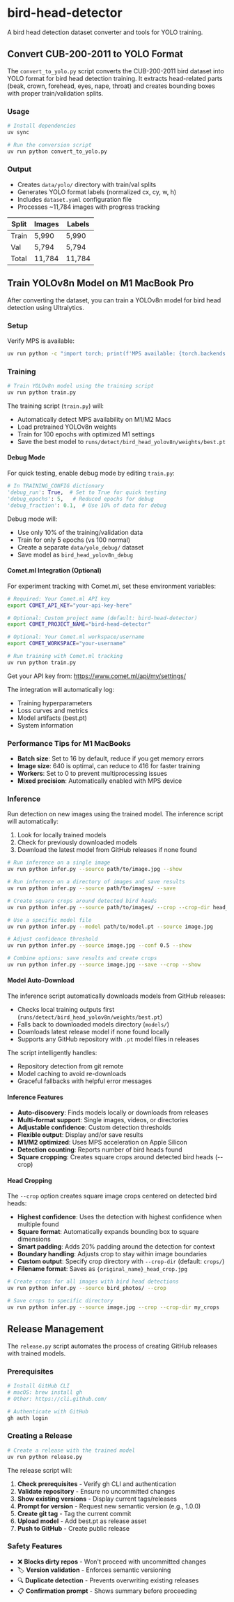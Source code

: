 # bird-head-detector

A bird head detection dataset converter and tools for YOLO training.

## Convert CUB-200-2011 to YOLO Format

The `convert_to_yolo.py` script converts the CUB-200-2011 bird dataset into YOLO format for bird head detection training. It extracts head-related parts (beak, crown, forehead, eyes, nape, throat) and creates bounding boxes with proper train/validation splits.

### Usage

```bash
# Install dependencies
uv sync

# Run the conversion script
uv run python convert_to_yolo.py
```

### Output

- Creates `data/yolo/` directory with train/val splits
- Generates YOLO format labels (normalized cx, cy, w, h)
- Includes `dataset.yaml` configuration file
- Processes ~11,784 images with progress tracking

| Split | Images | Labels |
|-------|--------|--------|
| Train | 5,990  | 5,990  |
| Val   | 5,794  | 5,794  |
| Total | 11,784 | 11,784 |

## Train YOLOv8n Model on M1 MacBook Pro

After converting the dataset, you can train a YOLOv8n model for bird head detection using Ultralytics.

### Setup

Verify MPS is available:

```bash
uv run python -c "import torch; print(f'MPS available: {torch.backends.mps.is_available()}')"
```

### Training

```bash
# Train YOLOv8n model using the training script
uv run python train.py
```

The training script (`train.py`) will:
- Automatically detect MPS availability on M1/M2 Macs
- Load pretrained YOLOv8n weights
- Train for 100 epochs with optimized M1 settings
- Save the best model to `runs/detect/bird_head_yolov8n/weights/best.pt`

#### Debug Mode

For quick testing, enable debug mode by editing `train.py`:

```python
# In TRAINING_CONFIG dictionary
'debug_run': True,  # Set to True for quick testing
'debug_epochs': 5,   # Reduced epochs for debug
'debug_fraction': 0.1,  # Use 10% of data for debug
```

Debug mode will:
- Use only 10% of the training/validation data
- Train for only 5 epochs (vs 100 normal)
- Create a separate `data/yolo_debug/` dataset
- Save model as `bird_head_yolov8n_debug`

#### Comet.ml Integration (Optional)

For experiment tracking with Comet.ml, set these environment variables:

```bash
# Required: Your Comet.ml API key
export COMET_API_KEY="your-api-key-here"

# Optional: Custom project name (default: bird-head-detector)
export COMET_PROJECT_NAME="bird-head-detector"

# Optional: Your Comet.ml workspace/username
export COMET_WORKSPACE="your-username"

# Run training with Comet.ml tracking
uv run python train.py
```

Get your API key from: https://www.comet.ml/api/my/settings/

The integration will automatically log:
- Training hyperparameters
- Loss curves and metrics
- Model artifacts (best.pt)
- System information

### Performance Tips for M1 MacBooks

- **Batch size**: Set to 16 by default, reduce if you get memory errors
- **Image size**: 640 is optimal, can reduce to 416 for faster training
- **Workers**: Set to 0 to prevent multiprocessing issues
- **Mixed precision**: Automatically enabled with MPS device

### Inference

Run detection on new images using the trained model. The inference script will automatically:
1. Look for locally trained models
2. Check for previously downloaded models 
3. Download the latest model from GitHub releases if none found

```bash
# Run inference on a single image
uv run python infer.py --source path/to/image.jpg --show

# Run inference on a directory of images and save results
uv run python infer.py --source path/to/images/ --save

# Create square crops around detected bird heads
uv run python infer.py --source path/to/images/ --crop --crop-dir head_crops

# Use a specific model file
uv run python infer.py --model path/to/model.pt --source image.jpg

# Adjust confidence threshold
uv run python infer.py --source image.jpg --conf 0.5 --show

# Combine options: save results and create crops
uv run python infer.py --source image.jpg --save --crop --show
```

#### Model Auto-Download

The inference script automatically downloads models from GitHub releases:
- Checks local training outputs first (`runs/detect/bird_head_yolov8n/weights/best.pt`)
- Falls back to downloaded models directory (`models/`)
- Downloads latest release model if none found locally
- Supports any GitHub repository with `.pt` model files in releases

The script intelligently handles:
- Repository detection from git remote
- Model caching to avoid re-downloads
- Graceful fallbacks with helpful error messages

#### Inference Features

- **Auto-discovery**: Finds models locally or downloads from releases
- **Multi-format support**: Single images, videos, or directories  
- **Adjustable confidence**: Custom detection thresholds
- **Flexible output**: Display and/or save results
- **M1/M2 optimized**: Uses MPS acceleration on Apple Silicon
- **Detection counting**: Reports number of bird heads found
- **Square cropping**: Creates square crops around detected bird heads (--crop)

#### Head Cropping

The `--crop` option creates square image crops centered on detected bird heads:
- **Highest confidence**: Uses the detection with highest confidence when multiple found
- **Square format**: Automatically expands bounding box to square dimensions
- **Smart padding**: Adds 20% padding around the detection for context
- **Boundary handling**: Adjusts crop to stay within image boundaries
- **Custom output**: Specify crop directory with `--crop-dir` (default: `crops/`)
- **Filename format**: Saves as `{original_name}_head_crop.jpg`

```bash
# Create crops for all images with bird head detections
uv run python infer.py --source bird_photos/ --crop

# Save crops to specific directory
uv run python infer.py --source image.jpg --crop --crop-dir my_crops
```

## Release Management

The `release.py` script automates the process of creating GitHub releases with trained models.

### Prerequisites

```bash
# Install GitHub CLI
# macOS: brew install gh
# Other: https://cli.github.com/

# Authenticate with GitHub
gh auth login
```

### Creating a Release

```bash
# Create a release with the trained model
uv run python release.py
```

The release script will:
1. **Check prerequisites** - Verify gh CLI and authentication
2. **Validate repository** - Ensure no uncommitted changes
3. **Show existing versions** - Display current tags/releases
4. **Prompt for version** - Request new semantic version (e.g., 1.0.0)
5. **Create git tag** - Tag the current commit
6. **Upload model** - Add best.pt as release asset
7. **Push to GitHub** - Create public release

### Safety Features

- ❌ **Blocks dirty repos** - Won't proceed with uncommitted changes
- 🏷️ **Version validation** - Enforces semantic versioning
- 🔍 **Duplicate detection** - Prevents overwriting existing releases
- 📋 **Confirmation prompt** - Shows summary before proceeding
